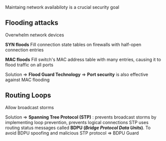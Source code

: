 Maintaing network availabiloty is a crucial security goal
## Flooding attacks
Overwhelm network devices

**SYN floods**
Fill connection state tables on firewalls with half-open connection entries

**MAC floods**
Fill switch's MAC address table with many entries, causing it to flood traffic on all ports

Solution => **Flood Guard Technology**
=> **Port security** is also effective against MAC flooding
## Routing Loops
Allow broadcast storms

Solution => **Spanning Tree Protocol (STP)** : prevents broadcast storms by implementing loop prevention, prevents logical connections
STP uses routing status messages called **BDPU (*Bridge Protocol Data Units*)**. To avoid BDPU spoofing and malicious STP protocol => BDPU Guard


